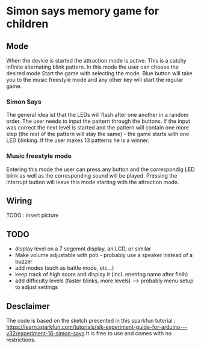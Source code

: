 # Simon says memory game for children

## Mode
When the device is started the attraction mode is active. This is a catchy infinite alternating blink pattern. In this mode the user can choose the desired mode
Start the game with selecting the mode. Blue button will take you to the music freestyle mode and any other key will start the regular game.

### Simon Says
The general idea ist that the LEDs will flash after one another in a random order. The user needs to input the pattern through the buttons. If the input was correct the next level is started and the pattern will contain one more step (the rest of the pattern will stay the same) - the game starts with one LED blinking.
If the user makes 13 patterns he is a winner.

### Music freestyle mode
Entering this mode the user can press any button and the correspondig LED blink as well as the corresponding sound will be played.
Pressing the interrupt button will leave this mode starting with the attraction mode.

## Wiring

TODO : insert picture

## TODO
 - display level on a 7 segemnt display, an LCD, or similar
 - Make volume adjustable with poti - probably use a speaker instead of a buzzer
 - add modes (such as battle mode, etc...)
 - keep track of high score and display it (incl. enetring name after finih)
 - add difficulty levels (faster blinks, more levels) --> probably menu setup to adjust settings

## Desclaimer
The code is based on the sketch presented in this sparkfun tutorial : https://learn.sparkfun.com/tutorials/sik-experiment-guide-for-arduino---v32/experiment-16-simon-says
It is free to use and comes with no restrictions.
